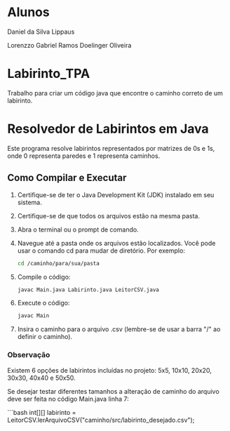 # Alunos
<p>Daniel da Silva Lippaus</p>
<p>Lorenzzo Gabriel Ramos Doelinger Oliveira</p>

# Labirinto_TPA
Trabalho para criar um código java que encontre o caminho correto de um labirinto.

# Resolvedor de Labirintos em Java

Este programa resolve labirintos representados por matrizes de 0s e 1s, onde 0 representa paredes e 1 representa caminhos.

## Como Compilar e Executar

1. Certifique-se de ter o Java Development Kit (JDK) instalado em seu sistema.

2. Certifique-se de que todos os arquivos estão na mesma pasta.

3. Abra o terminal ou o prompt de comando.

4. Navegue até a pasta onde os arquivos estão localizados. Você pode usar o comando cd para mudar de diretório. Por exemplo:
   ```bash
   cd /caminho/para/sua/pasta

5. Compile o código:
   ```bash
   javac Main.java Labirinto.java LeitorCSV.java

6. Execute o código:
   ```bash
   javac Main

7. Insira o caminho para o arquivo .csv (lembre-se de usar a barra "/" ao definir o caminho).

### Observação
<p>Existem 6 opções de labirintos incluídas no projeto: 5x5, 10x10, 20x20, 30x30, 40x40 e 50x50.</p>
<p>Se desejar testar diferentes tamanhos a alteração de caminho do arquivo deve ser feita no código Main.java linha 7:</p>
   ```bash
   int[][] labirinto = LeitorCSV.lerArquivoCSV("caminho/src/labirinto_desejado.csv");
